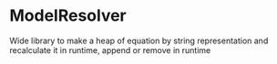 # ModelResolver
Wide library to make a heap of equation by string representation and recalculate it in runtime, append or remove in runtime 
